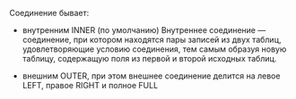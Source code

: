 Соединение бывает:

- внутренним INNER (по умолчанию)
Внутреннее соединение — соединение, при котором находятся пары записей из двух таблиц, удовлетворяющие условию соединения, тем самым образуя новую таблицу, содержащую поля из первой и второй исходных таблиц.

- внешним OUTER, при этом внешнее соединение делится на левое LEFT, правое RIGHT и полное FULL

